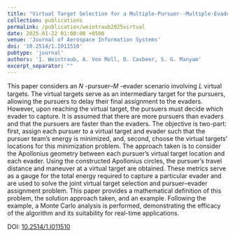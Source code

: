 ```yaml
---
title: "Virtual Target Selection for a Multiple-Pursuer--Multiple-Evader Scenario"
collection: publications
permalink: /publication/weintraub2025virtual
date: 2025-01-22 01:00:00 +0500
venue: 'Journal of Aerospace Information Systems'
doi: '10.2514/1.I011510'
pubtype: 'journal'
authors: 'I. Weintraub, A. Von Moll, D. Casbeer, S. G. Manyam'
excerpt_separator: ""
---
```

This paper considers an 𝑁 -pursuer–𝑀 -evader scenario involving 𝐿 virtual targets. The virtual targets serve as an intermediary target for the pursuers, allowing the pursuers to delay their final assignment to the evaders. However, upon reaching the virtual target, the pursuers must decide which evader to capture. It is assumed that there are more pursuers than evaders and that the pursuers are faster than the evaders. The objective is two-part: first, assign each pursuer to a virtual target and evader such that the pursuer team’s energy is minimized, and, second, choose the virtual targets’ locations for this minimization problem. The approach taken is to consider the Apollonius geometry between each pursuer’s virtual target location and each evader. Using the constructed Apollonius circles, the pursuer’s travel distance and maneuver at a virtual target are obtained. These metrics serve as a gauge for the total energy required to capture a particular evader and are used to solve the joint virtual target selection and pursuer–evader assignment problem. This paper provides a mathematical definition of this problem, the solution approach taken, and an example. Following the example, a Monte Carlo analysis is performed, demonstrating the efficacy of the algorithm and its suitability for real-time applications.


DOI: [10.2514/1.I011510](https://doi.org/10.2514/1.I011510)